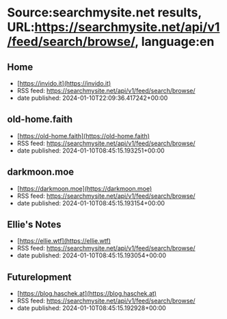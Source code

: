 # Source:searchmysite.net results, URL:https://searchmysite.net/api/v1/feed/search/browse/, language:en

## Home
 - [https://invido.it](https://invido.it)
 - RSS feed: https://searchmysite.net/api/v1/feed/search/browse/
 - date published: 2024-01-10T22:09:36.417242+00:00



## old-home.faith
 - [https://old-home.faith](https://old-home.faith)
 - RSS feed: https://searchmysite.net/api/v1/feed/search/browse/
 - date published: 2024-01-10T08:45:15.193251+00:00



## darkmoon.moe
 - [https://darkmoon.moe](https://darkmoon.moe)
 - RSS feed: https://searchmysite.net/api/v1/feed/search/browse/
 - date published: 2024-01-10T08:45:15.193154+00:00



## Ellie's Notes
 - [https://ellie.wtf](https://ellie.wtf)
 - RSS feed: https://searchmysite.net/api/v1/feed/search/browse/
 - date published: 2024-01-10T08:45:15.193054+00:00



## Futurelopment
 - [https://blog.haschek.at](https://blog.haschek.at)
 - RSS feed: https://searchmysite.net/api/v1/feed/search/browse/
 - date published: 2024-01-10T08:45:15.192928+00:00



